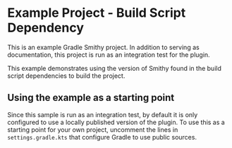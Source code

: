 # Example Project - Build Script Dependency

This is an example Gradle Smithy project. In addition to serving as documentation,
this project is run as an integration test for the plugin.

This example demonstrates using the version of Smithy found in the build script
dependencies to build the project.

## Using the example as a starting point

Since this sample is run as an integration test, by default it is only configured
to use a locally published version of the plugin. To use this as a starting point
for your own project, uncomment the lines in `settings.gradle.kts` that configure
Gradle to use public sources.
